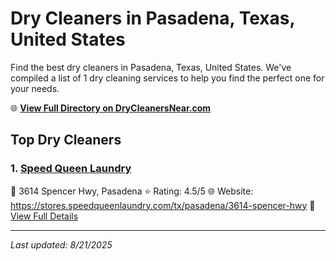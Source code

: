# Dry Cleaners in Pasadena, Texas, United States

Find the best dry cleaners in Pasadena, Texas, United States. We've compiled a list of 1 dry cleaning services to help you find the perfect one for your needs.

🌐 **[View Full Directory on DryCleanersNear.com](https://drycleanersnear.com/city/US/Texas/Pasadena)**

## Top Dry Cleaners

### 1. [Speed Queen Laundry](https://drycleanersnear.com/dryCleaner/68a3db21e0c395148228b4f4/speed-queen-laundry)
📍 3614 Spencer Hwy, Pasadena
⭐ Rating: 4.5/5
🌐 Website: https://stores.speedqueenlaundry.com/tx/pasadena/3614-spencer-hwy
🔗 [View Full Details](https://drycleanersnear.com/dryCleaner/68a3db21e0c395148228b4f4/speed-queen-laundry)


---

*Last updated: 8/21/2025*
